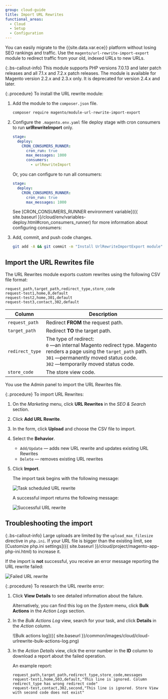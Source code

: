 ```yaml
---
group: cloud-guide
title: Import URL Rewrites
functional_areas:
  - Cloud
  - Setup
  - Configuration
---
```


You can easily migrate to the {{site.data.var.ece}} platform without losing SEO rankings and traffic. Use the `magento/url-rewrite-import-export` module to redirect traffic from your old, indexed URLs to new URLs.

{:.bs-callout-info}
This module supports PHP versions 7.0.13 and later patch releases and all 7.1.x and 7.2.x patch releases. The module is available for Magento version 2.2.x and 2.3.x only. It is deprecated for version 2.4.x and later.

{:.procedure}
To install the URL rewrite module:

1. Add the module to the `composer.json` file.

   ```bash
   composer require magento/module-url-rewrite-import-export
   ```

1. Configure the `.magento.env.yaml` file deploy stage with cron consumers to run **urlRewriteImport** only.

   ```yaml
   stage:
     deploy:
       CRON_CONSUMERS_RUNNER:
         cron_run: true
         max_messages: 1000
         consumers:
           - urlRewriteImport
   ```

   Or, you can configure to run all consumers:

   ```yaml
   stage:
     deploy:
       CRON_CONSUMERS_RUNNER:
         cron_run: true
         max_messages: 1000
   ```

   See [CRON_CONSUMERS_RUNNER environment variable]({{ site.baseurl }}/cloud/env/variables-deploy.html#cron_consumers_runner) for more information about configuring consumers:

1. Add, commit, and push code changes.

   ```bash
   git add -A && git commit -m "Install UrlRewriteImportExport module" && git push origin <branch name>
   ```

## Import the URL Rewrites file

The URL Rewrites module exports custom rewrites using the following CSV file format:

```csv
request_path,target_path,redirect_type,store_code
request-test1,home,0,default
request-test2,home,301,default
request-test3,contact,302,default
```

Column | Description
--- | ---
`request_path` | Redirect **FROM** the request path.
`target_path` | Redirect **TO** the target path.
`redirect_type` | The type of redirect: <br>`0` —an internal Magento redirect type. Magento renders a page using the `target_path` path. <br>`301` —permanently moved status code.<br>`302` —temporarily moved status code.
`store_code` | The store view code.

You use the Admin panel to import the URL Rewrites file.

{:.procedure}
To import URL Rewrites:

1. On the _Marketing_ menu, click **URL Rewrites** in the _SEO & Search_ section.

1. Click **Add URL Rewrite**.

1. In the form, click **Upload** and choose the CSV file to import.

1. Select the **Behavior**.

   -  `Add/Update` — adds new URL rewrite and updates existing URL Rewrites
   -  `Delete` — removes existing URL rewrites

1. Click **Import**.

   The import task begins with the following message:

   ![Task scheduled URL rewrite]({{site.baseurl}}/common/images/cloud/cloud-urlrewrite-task.png)

   A successful import returns the following message:

   ![Successful URL rewrite]({{site.baseurl}}/common/images/cloud/cloud-urlrewrite-success.png)

## Troubleshooting the import

{:.bs-callout-info}
Large uploads are limited by the `upload_max_filesize` directive in `php.ini`. If your URL file is bigger than the existing limit, see [Customize php.ini settings]({{ site.baseurl }}/cloud/project/magento-app-php-ini.html) to increase it.

If the import is **not** successful, you receive an error message reporting the URL rewrite failed:

![Failed URL rewrite]({{site.baseurl}}/common/images/cloud/cloud-urlrewrite-failed.png)

{:.procedure}
To research the URL rewrite error:

1. Click **View Details** to see detailed information about the failure.

   Alternatively, you can find this log on the _System_ menu, click **Bulk Actions** in the _Action Logs_ section.

1. In the _Bulk Actions Log_ view, search for your task, and click **Details** in the _Action_ column.

   ![Bulk actions log]({{ site.baseurl }}/common/images/cloud/cloud-urlrewrite-bulk-actions-log.png)

1. In the _Action Details_ view, click the error number in the **ID** column to download a report about the failed operation.

   An example report:

   ```csv
   request_path,target_path,redirect_type,store_code,messages
   request-test1,home,503,default,"This line is ignored. Column redirect_type has wrong redirect code"
   request-test,contact,302,second,"This line is ignored. Store View with second code does not exist"
   ```
